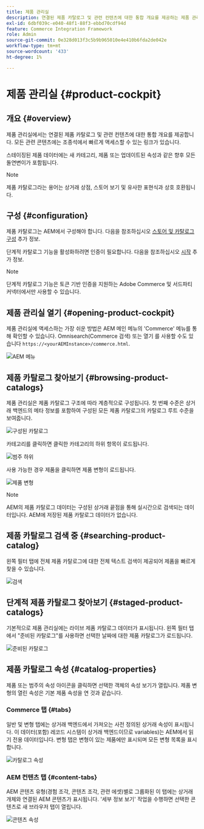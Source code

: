 ```yaml
---
title: 제품 관리실
description: 연결된 제품 카탈로그 및 관련 컨텐츠에 대한 통합 개요를 제공하는 제품 관리실을 사용하는 방법에 대해 알아봅니다.
exl-id: 6dbf039c-e040-48f1-88f3-ebbd70cdf94d
feature: Commerce Integration Framework
role: Admin
source-git-commit: 0e328d013f3c5b9b965010e4e410b6fda2de042e
workflow-type: tm+mt
source-wordcount: '433'
ht-degree: 1%

---
```


# 제품 관리실 {#product-cockpit}

## 개요 {#overview}

제품 관리실에서는 연결된 제품 카탈로그 및 관련 컨텐츠에 대한 통합 개요를 제공합니다. 모든 관련 콘텐츠에는 조종석에서 빠르게 액세스할 수 있는 링크가 있습니다.

스테이징된 제품 데이터에는 새 카테고리, 제품 또는 업데이트된 속성과 같은 향후 모든 돌연변이가 포함됩니다.

>[!NOTE]
>
>제품 카탈로그라는 용어는 상거래 상점, 스토어 보기 및 유사한 표현식과 상호 호환됩니다.

## 구성 {#configuration}

제품 카탈로그는 AEM에서 구성해야 합니다. 다음을 참조하십시오 [스토어 및 카탈로그 구성](https://experienceleague.adobe.com/docs/experience-manager-cloud-service/content/content-and-commerce/storefront/getting-started.html#catalog) 추가 정보.

단계적 카탈로그 기능을 활성화하려면 인증이 필요합니다. 다음을 참조하십시오 [시작](https://experienceleague.adobe.com/docs/experience-manager-cloud-service/content/content-and-commerce/storefront/getting-started.html) 추가 정보.

>[!NOTE]
>
>단계적 카탈로그 기능은 토큰 기반 인증을 지원하는 Adobe Commerce 및 서드파티 커넥터에서만 사용할 수 있습니다.

## 제품 관리실 열기 {#opening-product-cockpit}

제품 관리실에 액세스하는 가장 쉬운 방법은 AEM 메인 메뉴의 &#39;Commerce&#39; 메뉴를 통해 확인할 수 있습니다. Omnisearch(Commerce 검색) 또는 열기 를 사용할 수도 있습니다 `https://<yourAEMInstance>/commerce.html`.

![AEM 메뉴](../assets/aem-menu.png)

## 제품 카탈로그 찾아보기 {#browsing-product-catalogs}

제품 관리실은 제품 카탈로그 구조에 따라 계층적으로 구성됩니다. 첫 번째 수준은 상거래 백엔드의 메타 정보를 포함하여 구성된 모든 제품 카탈로그의 카탈로그 루트 수준을 보여줍니다.

![구성된 카탈로그](../assets/catalog-overview.png)

카테고리를 클릭하면 클릭한 카테고리의 하위 항목이 로드됩니다.

![범주 하위](../assets/catalog-category-children.png)

사용 가능한 경우 제품을 클릭하면 제품 변형이 로드됩니다.

![제품 변형](../assets/catalog-product-variation.png)

>[!NOTE]
>
>AEM의 제품 카탈로그 데이터는 구성된 상거래 끝점을 통해 실시간으로 검색되는 데이터입니다. AEM에 저장된 제품 카탈로그 데이터가 없습니다.

## 제품 카탈로그 검색 중 {#searching-product-catalog}

왼쪽 필터 탭에 전체 제품 카탈로그에 대한 전체 텍스트 검색이 제공되어 제품을 빠르게 찾을 수 있습니다.

![검색](../assets/search-cockpit.png)

## 단계적 제품 카탈로그 찾아보기 {#staged-product-catalogs}

기본적으로 제품 관리실에는 라이브 제품 카탈로그 데이터가 표시됩니다. 왼쪽 필터 탭에서 &quot;준비된 카탈로그&quot;를 사용하면 선택한 날짜에 대한 제품 카탈로그가 로드됩니다.

![준비된 카탈로그](../assets/staged-cockpit.png)

## 제품 카탈로그 속성 {#catalog-properties}

제품 또는 범주의 속성 아이콘을 클릭하면 선택한 객체의 속성 보기가 열립니다. 제품 변형의 열린 속성은 기본 제품 속성을 연 것과 같습니다.

### Commerce 탭 {#tabs}

일반 및 변형 탭에는 상거래 백엔드에서 가져오는 사전 정의된 상거래 속성이 표시됩니다. 이 데이터(포함) 레코드 시스템이 상거래 백엔드이므로 variables)는 AEM에서 읽기 전용 데이터입니다. 변형 탭은 변형이 있는 제품에만 표시되며 모든 변형 목록을 표시합니다.

![카탈로그 속성](../assets/catalog-properties.png)

### AEM 컨텐츠 탭 {#content-tabs}

AEM 콘텐츠 유형(경험 조각, 콘텐츠 조각, 관련 에셋)별로 그룹화된 이 탭에는 상거래 개체와 연결된 AEM 콘텐츠가 표시됩니다. &#39;세부 정보 보기&#39; 작업을 수행하면 선택한 콘텐츠로 새 브라우저 탭이 열립니다.

![콘텐츠 속성](../assets/content-properties.png)
